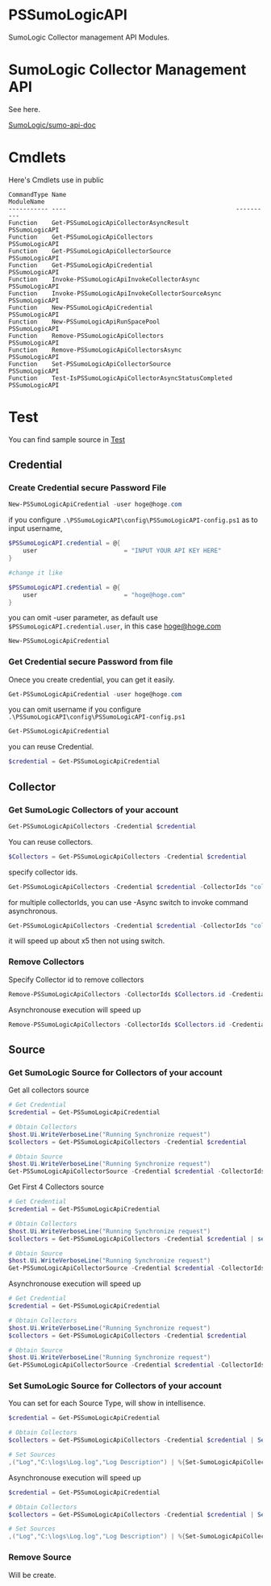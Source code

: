PSSumoLogicAPI
==========

SumoLogic Collector management API Modules.

# SumoLogic Collector Management API

See here.

[SumoLogic/sumo-api-doc](https://github.com/SumoLogic/sumo-api-doc/wiki/collector-management-api)

# Cmdlets

Here's Cmdlets use in public

```text
CommandType Name                                               ModuleName    
----------- ----                                               ----------    
Function    Get-PSSumoLogicApiCollectorAsyncResult             PSSumoLogicAPI
Function    Get-PSSumoLogicApiCollectors                       PSSumoLogicAPI
Function    Get-PSSumoLogicApiCollectorSource                  PSSumoLogicAPI
Function    Get-PSSumoLogicApiCredential                       PSSumoLogicAPI
Function    Invoke-PSSumoLogicApiInvokeCollectorAsync          PSSumoLogicAPI
Function    Invoke-PSSumoLogicApiInvokeCollectorSourceAsync    PSSumoLogicAPI
Function    New-PSSumoLogicApiCredential                       PSSumoLogicAPI
Function    New-PSSumoLogicApiRunSpacePool                     PSSumoLogicAPI
Function    Remove-PSSumoLogicApiCollectors                    PSSumoLogicAPI
Function    Remove-PSSumoLogicApiCollectorsAsync               PSSumoLogicAPI
Function    Set-PSSumoLogicApiCollectorSource                  PSSumoLogicAPI
Function    Test-IsPSSumoLogicApiCollectorAsyncStatusCompleted PSSumoLogicAPI
```

# Test

You can find sample source in [Test](https://github.com/guitarrapc/PSSumoLogicAPI/tree/master/PSSumoLogicAPI/Test)

## Credential

### Create Credential secure Password File

```PowerShell
New-PSSumoLogicApiCredential -user hoge@hoge.com
```

if you configure ```.\PSSumoLogicAPI\config\PSSumoLogicAPI-config.ps1``` as to input username, 

```PowerShell
$PSSumoLogicAPI.credential = @{
    user                        = "INPUT YOUR API KEY HERE"
}

#change it like

$PSSumoLogicAPI.credential = @{
    user                        = "hoge@hoge.com"
}

```
you can omit -user parameter, as default use ```$PSSumoLogicAPI.credential.user```, in this case hoge@hoge.com

```PowerShell
New-PSSumoLogicApiCredential
```


### Get Credential secure Password from file

Onece you create credential, you can get it easily.

```PowerShell
Get-PSSumoLogicApiCredential -user hoge@hoge.com
```

you can omit username if you configure ```.\PSSumoLogicAPI\config\PSSumoLogicAPI-config.ps1```

```PowerShell
Get-PSSumoLogicApiCredential
```

you can reuse Credential.

```PowerShell
$credential = Get-PSSumoLogicApiCredential
```


## Collector

### Get SumoLogic Collectors of your account

```PowerShell
Get-PSSumoLogicApiCollectors -Credential $credential
```

You can reuse collectors.

```PowerShell
$Collectors = Get-PSSumoLogicApiCollectors -Credential $credential
```

specify collector ids.
```PowerShell
Get-PSSumoLogicApiCollectors -Credential $credential -CollectorIds "collectorId"
```

for multiple collectorIds, you can use -Async switch to invoke command asynchronous.

```PowerShell
Get-PSSumoLogicApiCollectors -Credential $credential -CollectorIds "collectorId" -Async
```

it will speed up about x5 then not using switch.

### Remove Collectors

Specify Collector id to remove collectors

```PowerShell
Remove-PSSumoLogicApiCollectors -CollectorIds $Collectors.id -Credential $credential
```

Asynchronouse execution will speed up
```PowerShell
Remove-PSSumoLogicApiCollectors -CollectorIds $Collectors.id -Credential $credential -Async
```

## Source

### Get SumoLogic Source for Collectors of your account

Get all collectors source
```PowerShell
# Get Credential
$credential = Get-PSSumoLogicApiCredential

# Obtain Collectors
$host.Ui.WriteVerboseLine("Running Synchronize request")
$collectors = Get-PSSumoLogicApiCollectors -Credential $credential

# Obtain Source
$host.Ui.WriteVerboseLine("Running Synchronize request")
Get-PSSumoLogicApiCollectorSource -Credential $credential -CollectorIds $collectors.id
```

Get First 4 Collectors source

```PowerShell
# Get Credential
$credential = Get-PSSumoLogicApiCredential

# Obtain Collectors
$host.Ui.WriteVerboseLine("Running Synchronize request")
$collectors = Get-PSSumoLogicApiCollectors -Credential $credential | select -First 4

# Obtain Source
$host.Ui.WriteVerboseLine("Running Synchronize request")
Get-PSSumoLogicApiCollectorSource -Credential $credential -CollectorIds $collectors.id
```

Asynchronouse execution will speed up

```PowerShell
# Get Credential
$credential = Get-PSSumoLogicApiCredential

# Obtain Collectors
$host.Ui.WriteVerboseLine("Running Synchronize request")
$collectors = Get-PSSumoLogicApiCollectors -Credential $credential

# Obtain Source
$host.Ui.WriteVerboseLine("Running Synchronize request")
Get-PSSumoLogicApiCollectorSource -Credential $credential -CollectorIds $collectors.id -Async
```

### Set SumoLogic Source for Collectors of your account

You can set for each Source Type, will show in intellisence.
```PowerShell
$credential = Get-PSSumoLogicApiCredential

# Obtain Collectors
$collectors = Get-PSSumoLogicApiCollectors -Credential $credential | Select -First 2

# Set Sources
,("Log","C:\logs\Log.log","Log Description") | %{Set-SumoLogicApiCollectorSource -CollectorIds $Collectors.Id -pathExpression $_[1] -name $_[0] -sourceType LocalFile -category $_[0] -description $_[2] -Credential $credential}
```

Asynchronouse execution will speed up

```PowerShell
$credential = Get-PSSumoLogicApiCredential

# Obtain Collectors
$collectors = Get-PSSumoLogicApiCollectors -Credential $credential | Select -First 2

# Set Sources
,("Log","C:\logs\Log.log","Log Description") | %{Set-SumoLogicApiCollectorSource -CollectorIds $Collectors.Id -pathExpression $_[1] -name $_[0] -sourceType LocalFile -category $_[0] -description $_[2] -Credential $credential -Async}
```

### Remove Source

Will be create.
